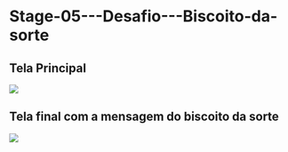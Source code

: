 # Stage-05---Desafio---Biscoito-da-sorte

<h2>Tela Principal</h2>
<div>
  <img src="https://user-images.githubusercontent.com/84537139/215532239-badeff05-b770-4270-b7b2-46cf12cb6a8f.png" />
</div>

<h2>Tela final com a mensagem do biscoito da sorte</h2>
<div>
  <img src="https://user-images.githubusercontent.com/84537139/215532270-01af469d-ffae-4967-93d6-91f1ac11875d.png" />
</div>


